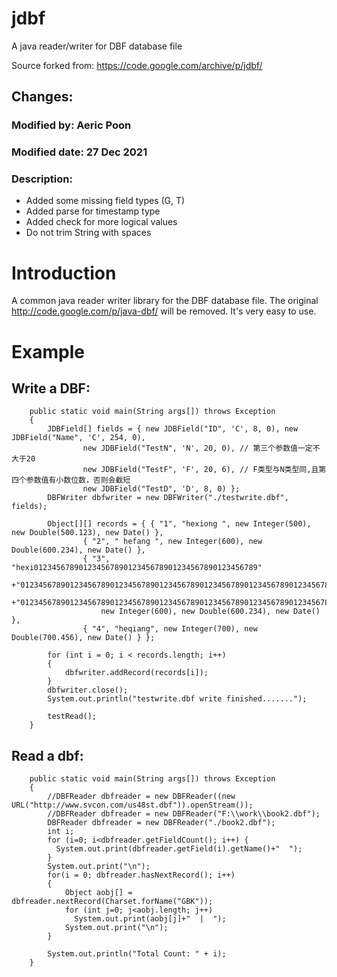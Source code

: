 # jdbf
A java reader/writer for DBF database file

Source forked from: https://code.google.com/archive/p/jdbf/

## Changes:
### Modified by: Aeric Poon
### Modified date: 27 Dec 2021
### Description:
* Added some missing field types (G, T)
* Added parse for timestamp type
* Added check for more logical values
* Do not trim String with spaces

# Introduction
A common java reader writer library for the DBF database file.
The original http://code.google.com/p/java-dbf/ will be removed. 
It's very easy to use.


# Example
## Write a DBF:
```
    public static void main(String args[]) throws Exception
    {
        JDBField[] fields = { new JDBField("ID", 'C', 8, 0), new JDBField("Name", 'C', 254, 0),
                new JDBField("TestN", 'N', 20, 0), // 第三个参数值一定不大于20
                new JDBField("TestF", 'F', 20, 6), // F类型与N类型同,且第四个参数值有小数位数，否则会截短
                new JDBField("TestD", 'D', 8, 0) };
        DBFWriter dbfwriter = new DBFWriter("./testwrite.dbf", fields);

        Object[][] records = { { "1", "hexiong ", new Integer(500), new Double(500.123), new Date() },
                { "2", " hefang ", new Integer(600), new Double(600.234), new Date() },
                { "3", "hexi01234567890123456789012345678901234567890123456789"
                       +"0123456789012345678901234567890123456789012345678901234567890123456789012345678901234567890123456789"
                       +"0123456789012345678901234567890123456789012345678901234567890123456789012345678901234567890123456789", 
                    new Integer(600), new Double(600.234), new Date() },
                { "4", "heqiang", new Integer(700), new Double(700.456), new Date() } };

        for (int i = 0; i < records.length; i++)
        {
            dbfwriter.addRecord(records[i]);
        }
        dbfwriter.close();
        System.out.println("testwrite.dbf write finished.......");

        testRead();
    }
```

## Read a dbf: 
```
    public static void main(String args[]) throws Exception
    {
        //DBFReader dbfreader = new DBFReader((new URL("http://www.svcon.com/us48st.dbf")).openStream());
        //DBFReader dbfreader = new DBFReader("F:\\work\\book2.dbf");
        DBFReader dbfreader = new DBFReader("./book2.dbf");
        int i;
        for (i=0; i<dbfreader.getFieldCount(); i++) {
          System.out.print(dbfreader.getField(i).getName()+"  ");
        }
        System.out.print("\n");
        for(i = 0; dbfreader.hasNextRecord(); i++)
        {
            Object aobj[] = dbfreader.nextRecord(Charset.forName("GBK"));
            for (int j=0; j<aobj.length; j++)
              System.out.print(aobj[j]+"  |  ");
            System.out.print("\n");
        }

        System.out.println("Total Count: " + i);
    }
```
